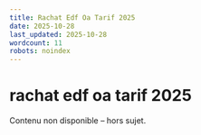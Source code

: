 ```yaml
---
title: Rachat Edf Oa Tarif 2025
date: 2025-10-28
last_updated: 2025-10-28
wordcount: 11
robots: noindex
---
```


# rachat edf oa tarif 2025

Contenu non disponible – hors sujet.